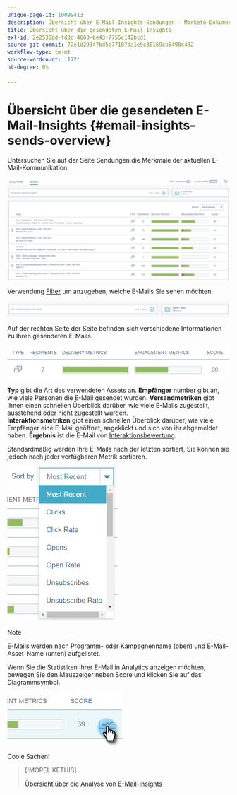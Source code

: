 ```yaml
---
unique-page-id: 10099413
description: Übersicht über E-Mail-Insights-Sendungen - Marketo-Dokumente - Produktdokumentation
title: Übersicht über die gesendeten E-Mail-Insights
exl-id: 2e2535bd-fd3d-4660-be43-7755c142bcd1
source-git-commit: 72e1d29347bd5b77107da1e9c30169cb6490c432
workflow-type: tm+mt
source-wordcount: '172'
ht-degree: 0%

---
```


# Übersicht über die gesendeten E-Mail-Insights {#email-insights-sends-overview}

Untersuchen Sie auf der Seite Sendungen die Merkmale der aktuellen E-Mail-Kommunikation.

![](assets/one.png)

Verwendung [Filter](/help/marketo/product-docs/reporting/email-insights/filtering-in-email-insights.md) um anzugeben, welche E-Mails Sie sehen möchten.

![](assets/filtering.png)

Auf der rechten Seite der Seite befinden sich verschiedene Informationen zu Ihren gesendeten E-Mails.

![](assets/two-1.png)

**Typ** gibt die Art des verwendeten Assets an.
**Empfänger** number gibt an, wie viele Personen die E-Mail gesendet wurden.
**Versandmetriken** gibt Ihnen einen schnellen Überblick darüber, wie viele E-Mails zugestellt, ausstehend oder nicht zugestellt wurden.\
**Interaktionsmetriken** gibt einen schnellen Überblick darüber, wie viele Empfänger eine E-Mail geöffnet, angeklickt und sich von ihr abgemeldet haben.
**Ergebnis** ist die E-Mail von [Interaktionsbewertung](/help/marketo/product-docs/email-marketing/drip-nurturing/reports-and-notifications/understanding-the-engagement-score.md).

Standardmäßig werden Ihre E-Mails nach der letzten sortiert, Sie können sie jedoch nach jeder verfügbaren Metrik sortieren.

![](assets/three-1.png)

>[!NOTE]
>
>E-Mails werden nach Programm- oder Kampagnenname (oben) und E-Mail-Asset-Name (unten) aufgelistet.

Wenn Sie die Statistiken Ihrer E-Mail in Analytics anzeigen möchten, bewegen Sie den Mauszeiger neben Score und klicken Sie auf das Diagrammsymbol.

![](assets/five.png)

Coole Sachen!

>[!MORELIKETHIS]
>
>[Übersicht über die Analyse von E-Mail-Insights](/help/marketo/product-docs/reporting/email-insights/email-insights-analytics-overview.md)
